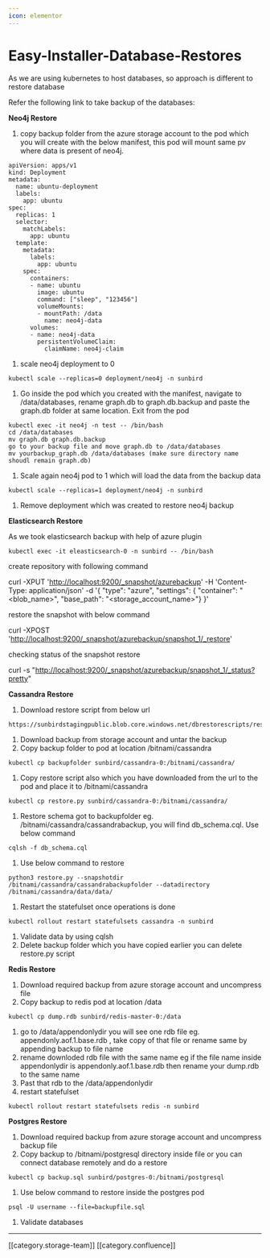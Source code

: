 ```yaml
---
icon: elementor
---
```


# Easy-Installer-Database-Restores

As we are using kubernetes to host databases, so approach is different to restore database

Refer the following link to take backup of the databases:

**Neo4j Restore**

1. copy backup folder from the azure storage account to the pod which you will create with the below manifest, this pod will mount same pv where data is present of neo4j.

```
apiVersion: apps/v1
kind: Deployment
metadata:
  name: ubuntu-deployment
  labels:
    app: ubuntu
spec:
  replicas: 1
  selector:
    matchLabels:
      app: ubuntu
  template:
    metadata:
      labels:
        app: ubuntu
    spec:
      containers:
      - name: ubuntu
        image: ubuntu
        command: ["sleep", "123456"]
        volumeMounts:
        - mountPath: /data
          name: neo4j-data
      volumes:
      - name: neo4j-data
        persistentVolumeClaim:
          claimName: neo4j-claim

```

1. scale neo4j deployment to 0

```
kubectl scale --replicas=0 deployment/neo4j -n sunbird
```

1. Go inside the pod which you created with the manifest, navigate to /data/databases, rename graph.db to graph.db.backup and paste the graph.db folder at same location. Exit from the pod

```
kubectl exec -it neo4j -n test -- /bin/bash
cd /data/databases
mv graph.db graph.db.backup
go to your backup file and move graph.db to /data/databases
mv yourbackup_graph.db /data/databases (make sure directory name shoudl remain graph.db)
```

1. Scale again neo4j pod to 1 which will load the data from the backup data

```
kubectl scale --replicas=1 deployment/neo4j -n sunbird
```

1. Remove deployment which was created to restore neo4j backup

**Elasticsearch Restore**

As we took elasticsearch backup with help of azure plugin

```
kubectl exec -it eleasticsearch-0 -n sunbird -- /bin/bash
```

create repository with following command

curl -XPUT '[http://localhost:9200/\_snapshot/azurebackup](http://localhost:9200/\_snapshot/azurebackup)' -H 'Content-Type: application/json' -d '{ "type": "azure", "settings": { "container": "\<blob\_name>", "base\_path": "\<storage\_account\_name>"} }'

restore the snapshot with below command

curl -XPOST '[http://localhost:9200/\_snapshot/azurebackup/snapshot\_1/\_restore](http://localhost:9200/\_snapshot/azurebackup/snapshot\_1/\_restore)'

checking status of the snapshot restore

curl -s "[http://localhost:9200/\_snapshot/azurebackup/snapshot\_1/\_status?pretty](http://localhost:9200/\_snapshot/azurebackup/snapshot\_1/\_status?pretty)"

**Cassandra Restore**

1. Download restore script from below url

```
https://sunbirdstagingpublic.blob.core.windows.net/dbrestorescripts/restore.py
```

1. Download backup from storage account and untar the backup
2. Copy backup folder to pod at location /bitnami/cassandra

```
kubectl cp backupfolder sunbird/cassandra-0:/bitnami/cassandra/ 
```

1. Copy restore script also which you have downloaded from the url to the pod and place it to /bitnami/cassandra

```
kubectl cp restore.py sunbird/cassandra-0:/bitnami/cassandra/ 
```

1. Restore schema got to backupfolder eg. /bitnami/cassandra/cassandrabackup, you will find db\_schema.cql. Use below command

```
cqlsh -f db_schema.cql
```

1. Use below command to restore

```
python3 restore.py --snapshotdir /bitnami/cassandra/cassandrabackupfolder --datadirectory /bitnami/cassandra/data/data/
```

1. Restart the statefulset once operations is done

```
kubectl rollout restart statefulsets cassandra -n sunbird
```

1. Validate data by using cqlsh
2. Delete backup folder which you have copied earlier you can delete restore.py script

**Redis Restore**

1. Download required backup from azure storage account and uncompress file
2. Copy backup to redis pod at location /data

```
kubectl cp dump.rdb sunbird/redis-master-0:/data
```

1. go to /data/appendonlydir you will see one rdb file eg. appendonly.aof.1.base.rdb , take copy of that file or rename same by appending backup to file name
2. rename downloded rdb file with the same name eg if the file name inside appendonlydir is appendonly.aof.1.base.rdb then rename your dump.rdb to the same name
3. Past that rdb to the /data/appendonlydir
4. restart statefulset

```
kubectl rollout restart statefulsets redis -n sunbird
```

**Postgres Restore**

1. Download required backup from azure storage account and uncompress backup file
2. Copy backup to /bitnami/postgresql directory inside file or you can connect database remotely and do a restore

```
kubectl cp backup.sql sunbird/postgres-0:/bitnami/postgresql
```

1. Use below command to restore inside the postgres pod

```
psql -U username --file=backupfile.sql
```

1. Validate databases

***

\[\[category.storage-team]] \[\[category.confluence]]
